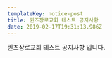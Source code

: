```yaml
---
templateKey: notice-post
title: 퀸즈장로교회 테스트 공지사항
date: 2019-02-17T19:31:13.986Z
---
```

퀸즈장로교회 테스트 공지사항 입니다.
